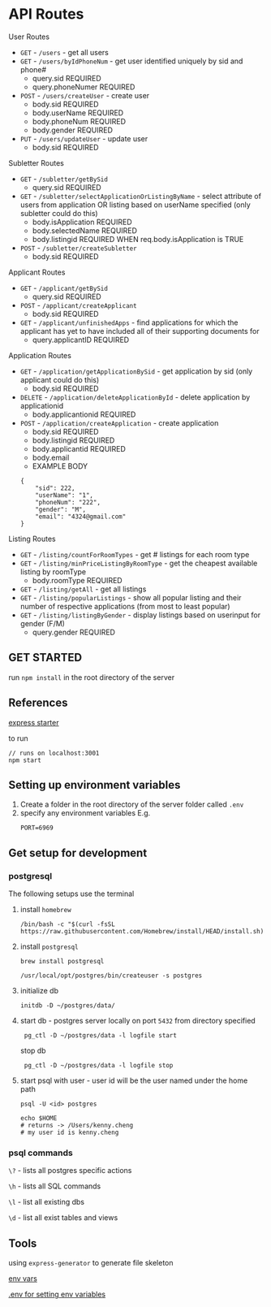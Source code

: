 # API Routes
User Routes
- `GET` - `/users` - get all users
- `GET` - `/users/byIdPhoneNum` - get user identified uniquely by sid and phone#
    * query.sid REQUIRED
    * query.phoneNumer REQUIRED
- `POST` - `/users/createUser` - create user
    * body.sid REQUIRED
    * body.userName REQUIRED
    * body.phoneNum REQUIRED
    * body.gender REQUIRED
- `PUT` - `/users/updateUser` - update user
    * body.sid REQUIRED 

Subletter Routes
- `GET` - `/subletter/getBySid`
    * query.sid REQUIRED 
- `GET` - `/subletter/selectApplicationOrListingByName` - select attribute of users from application OR listing based on userName specified (only subletter could do this)
    * body.isApplication REQUIRED 
    * body.selectedName REQUIRED  
    * body.listingid REQUIRED WHEN req.body.isApplication is TRUE
- `POST` - `/subletter/createSubletter`
    * body.sid REQUIRED 

Applicant Routes
- `GET` - `/applicant/getBySid`
    * query.sid REQUIRED 
- `POST` - `/applicant/createApplicant`
    * body.sid REQUIRED 
- `GET` - `/applicant/unfinishedApps` - find applications for which the applicant has yet to have included all of their supporting documents for
    * query.applicantID REQUIRED

Application Routes
- `GET` - `/application/getApplicationBySid` - get application by sid (only applicant could do this)
    * body.sid REQUIRED 
- `DELETE` - `/application/deleteApplicationById` - delete application by applicationid
    * body.applicantionid REQUIRED  
- `POST` - `/application/createApplication` - create application
    * body.sid REQUIRED 
    * body.listingid REQUIRED  
    * body.applicantid REQUIRED  
    * body.email
    * EXAMPLE BODY
    ```
    {
        "sid": 222,
        "userName": "1",
        "phoneNum": "222",
        "gender": "M",
        "email": "4324@gmail.com"
    }
    ```

Listing Routes
- `GET` - `/listing/countForRoomTypes` - get # listings for each room type
- `GET` - `/listing/minPriceListingByRoomType` - get the cheapest available listing by roomType
    * body.roomType REQUIRED
- `GET` - `/listing/getAll` - get all listings
- `GET` - `/listing/popularListings` - show all popular listing and their number of respective applications (from most to least popular)
- `GET` - `/listing/listingByGender` - display listings based on userinput for gender (F/M)
    * query.gender REQUIRED

## GET STARTED
run `npm install` in the root directory of the server

## References
[express starter](https://expressjs.com/en/starter/installing.html)

to run
```
// runs on localhost:3001
npm start
```

## Setting up environment variables
1. Create a folder in the root directory of the server folder called `.env`
2. specify any environment variables E.g.
    ```
    PORT=6969
    ```

## Get setup for development
### postgresql
The following setups use the terminal
1. install `homebrew`
    ```
    /bin/bash -c "$(curl -fsSL https://raw.githubusercontent.com/Homebrew/install/HEAD/install.sh)"
    ```
2. install `postgresql`
    ```
    brew install postgresql
    ```
    ```
    /usr/local/opt/postgres/bin/createuser -s postgres
    ```
3. initialize db
    ```
    initdb -D ~/postgres/data/
    ```
4. start db - postgres server locally on port `5432` from directory specified
    ```
     pg_ctl -D ~/postgres/data -l logfile start
    ```
    stop db
    ```
     pg_ctl -D ~/postgres/data -l logfile stop
    ```
5. start psql with user - user id will be the user named under the home path
    ```
    psql -U <id> postgres
    ```

    ```
    echo $HOME
    # returns -> /Users/kenny.cheng
    # my user id is kenny.cheng
    ```


### psql commands
`\?` - lists all postgres specific actions

`\h` - lists all SQL commands

`\l` - list all existing dbs

`\d` - list all exist tables and views

## Tools
using `express-generator` to generate file skeleton

[env vars](https://stackoverflow.com/questions/22312671/setting-environment-variables-for-node-to-retrieve)

[.env for setting env variables](https://github.com/motdotla/dotenv)

